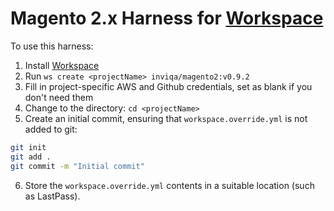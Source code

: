# Magento 2.x Harness for [Workspace]

To use this harness:

1. Install [Workspace]
2. Run `ws create <projectName> inviqa/magento2:v0.9.2`
3. Fill in project-specific AWS and Github credentials, set as blank if you don't need them
4. Change to the <projectName> directory: `cd <projectName>`
5. Create an initial commit, ensuring that `workspace.override.yml` is not added to git:
```bash
git init
git add .
git commit -m "Initial commit"
```
6. Store the `workspace.override.yml` contents in a suitable location (such as LastPass).

[Workspace]: https://github.com/my127/workspace
